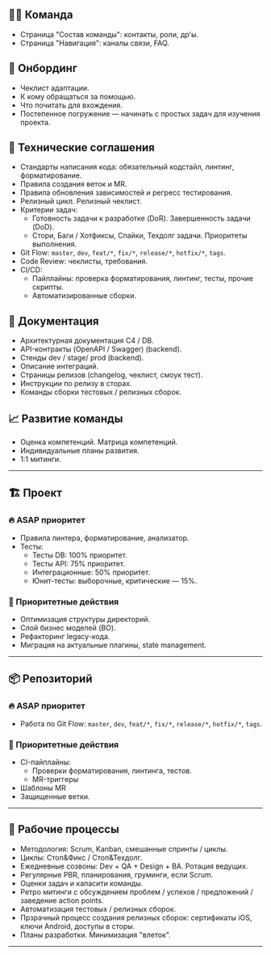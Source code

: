 ## 🧑‍💻 Команда
- Страница "Cостав команды": контакты, роли, др'ы.
- Страница "Навигация": каналы связи, FAQ.

## 🚀 Онбординг
- Чеклист адаптации.
- К кому обращаться за помощью.
- Что почитать для вхождения.
- Постепенное погружение — начинать с простых задач для изучения проекта.

## 🧰 Технические соглашения
- Cтандарты написания кода: обязательный кодстайл, линтинг, форматирование.
- Правила создания веток и MR.
- Правила обновления зависимостей и регресс тестирования.
- Релизный цикл. Релизный чеклист.
- Критерии задач:
  - Готовность задачи к разработке (DoR). Завершенность задачи (DoD).
  - Стори, Баги / Хотфиксы, Спайки, Техдолг задачи. Приоритеты выполнения.
- Git Flow: `master`, `dev`, `feat/*`, `fix/*`, `release/*`, `hotfix/*`, `tags`.
- Code Review: чеклисты, требования.
- CI/CD:
  - Пайплайны: проверка форматирования, линтинг, тесты, прочие скрипты.
  - Автоматизированные сборки.

## 🧾 Документация
- Архитектурная документация C4 / DB. 
- API-контракты (OpenAPI / Swagger) (backend).
- Стенды dev / stage/ prod (backend).
- Описание интеграций.
- Cтраницы релизов (changelog, чеклист, смоук тест).
- Инструкции по релизу в сторах.
- Команды сборки тестовых / релизных сборок.

## 📈 Развитие команды
- Оценка компетенций. Матрица компетенций.
- Индивидуальные планы развития.
- 1:1 митинги.

---

## 🏗️ Проект

### 🔥 ASAP приоритет
- Правила линтера, форматирование, анализатор.
- Тесты:
  - Тесты DB: 100% приоритет.
  - Тесты API: 75% приоритет.
  - Интеграционные: 50% приоритет.
  - Юнит-тесты: выборочные, критические — 15%.

### 🎯 Приоритетные действия
- Оптимизация структуры директорий.
- Слой бизнес моделей (BO).
- Рефакторинг legacy-кода.
- Миграция на актуальные плагины, state management.

---

## 📦 Репозиторий

### 🔥 ASAP приоритет
- Работа по Git Flow: `master`, `dev`, `feat/*`, `fix/*`, `release/*`, `hotfix/*`, `tags`.

### 🎯 Приоритетные действия
- CI-пайплайны:
  - Проверки форматирования, линтинга, тестов.
  - MR-триггеры
- Шаблоны MR 
- Защищенные ветки.
  
---

## 🔄 Рабочие процессы

- Методология: Scrum, Kanban, смешанные спринты / циклы.
- Циклы: Стоп&Фикс / Стоп&Техдолг.
- Ежедневные созвоны: Dev + QA + Design + BA. Ротация ведущих.
- Регулярные PBR, планирования, груминги, если Scrum.
- Оценки задач и капасити команды.
- Ретро митинги с обсуждением проблем / успехов / предложений / заведение action points.
- Автоматизация тестовых / релизных сборок.
- Прзрачный процесс создания релизных сборок: cертификаты iOS, ключи Android, доступы в сторы.
- Планы разработки. Минимизация "влеток".

---
